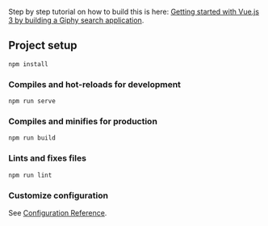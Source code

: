 Step by step tutorial on how to build this is here: [Getting started with Vue.js 3 by building a Giphy search application](https://www.nikola-breznjak.com/blog/javascript/getting-started-vue-js-3-building-giphy-search-application/).

## Project setup

```
npm install
```

### Compiles and hot-reloads for development

```
npm run serve
```

### Compiles and minifies for production

```
npm run build
```

### Lints and fixes files

```
npm run lint
```

### Customize configuration

See [Configuration Reference](https://cli.vuejs.org/config/).
